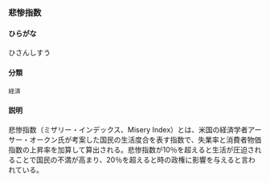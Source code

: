 <div style="display:none;">

## [あ行](securities-terms?id=あ行)
## [か行](securities-terms?id=か行)
## [さ行](securities-terms?id=さ行)
## [た行](securities-terms?id=た行)
## [な行](securities-terms?id=な行)
## [は行](securities-terms?id=は行)

</div>

### 悲惨指数

#### ひらがな

ひさんしすう

#### 分類

`経済`

#### 説明

悲惨指数（ミザリー・インデックス、Misery Index）とは、米国の経済学者アーサー・オークン氏が考案した国民の生活度合を表す指数で、失業率と消費者物価指数の上昇率を加算して算出される。悲惨指数が10％を超えると生活が圧迫されることで国民の不満が高まり、20％を超えると時の政権に影響を与えると言われている。

<div style="display:none;">

## [ま行](securities-terms?id=ま行)
## [や行](securities-terms?id=や行)
## [ら行](securities-terms?id=ら行)
## [わ行](securities-terms?id=わ行)
## [英数字・記号](securities-terms?id=英数字・記号)

</div>

